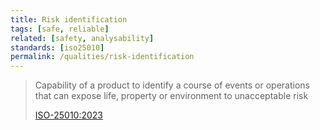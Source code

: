```yaml
---
title: Risk identification
tags: [safe, reliable]
related: [safety, analysability]
standards: [iso25010]
permalink: /qualities/risk-identification
---
```



>Capability of a product to identify a course of events or operations that can expose life, property or environment to unacceptable risk
>
>[ISO-25010:2023](/references/#iso-25010-2023)

